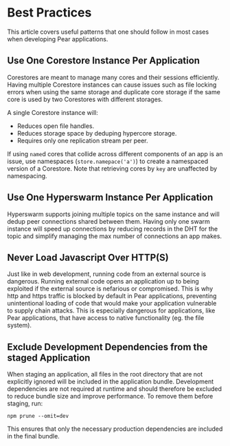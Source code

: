 # Best Practices

This article covers useful patterns that one should follow in most cases when
developing Pear applications.

## Use One Corestore Instance Per Application

Corestores are meant to manage many cores and their sessions efficiently. Having multiple Corestore instances can cause issues such as file locking errors when using the same storage and duplicate core storage if the same core is used by two Corestores with different storages.

A single Corestore instance will:

- Reduces open file handles.
- Reduces storage space by deduping hypercore storage.
- Requires only one replication stream per peer.

If using `name`d cores that collide across different components of an app is an issue, use namespaces (`store.namepace('a')`) to create a namespaced version of a Corestore. Note that retrieving cores by `key` are unaffected by namespacing.

## Use One Hyperswarm Instance Per Application

Hyperswarm supports joining multiple topics on the same instance and will dedup peer connections shared between them. Having only one swarm instance will speed up connections by reducing records in the DHT for the topic and simplify managing the max number of connections an app makes.

## Never Load Javascript Over HTTP(S)

Just like in web development, running code from an external source is dangerous. Running external code opens an application up to being exploited if the external source is nefarious or compromised. This is why http and https traffic is blocked by default in Pear applications, preventing unintentional loading of code that would make your application vulnerable to supply chain attacks. This is especially dangerous for applications, like Pear applications, that have access to native functionality (eg. the file system).

## Exclude Development Dependencies from the staged Application 

When staging an application, all files in the root directory that are not explicitly ignored will be included in the application bundle. Development dependencies are not required at runtime and should therefore be excluded to reduce bundle size and improve performance. To remove them before staging, run:

```
npm prune --omit=dev
```

This ensures that only the necessary production dependencies are included in the final bundle.
